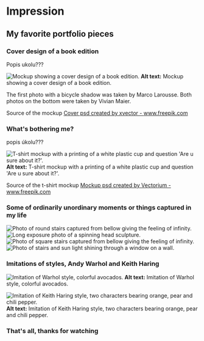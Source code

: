 # Impression

## My favorite portfolio pieces

### Cover design of a book edition
Popis ukolu???

![Mockup showing a cover design of a book edition.](img.md/editionbooks.jpg)
**Alt text:** Mockup showing a cover design of a book edition.

The first photo with a bicycle shadow was taken by Marco Larousse. Both photos on the bottom were taken by Vivian Maier.

Source of the mockup <a href="https://www.freepik.com/psd/cover">Cover psd created by xvector - www.freepik.com</a>

### What's bothering me?
popis úkolu???

![T-shirt mockup with a printing of a white plastic cup and question 'Are u sure about it?'.](img.md/plastic.jpg)
**Alt text:** T-shirt mockup with a printing of a white plastic cup and question 'Are u sure about it?'.

Source of the t-shirt mockup <a href="https://www.freepik.com/psd/mockup">Mockup psd created by Vectorium - www.freepik.com</a>


### Some of ordinarily unordinary moments or things captured in my life

![Photo of round stairs captured from bellow giving the feeling of infinity.](img.md/schody11.jpg)
![Long exposure photo of a spinning head sculpture.](img.md/head.jpg)
![Photo of square stairs captured from bellow giving the feeling of infinity.](img.md/schody22.jpg)
![Photo of stairs and sun light shining through a window on a wall.](img.md/1.jpg)
### Imitations of styles, Andy Warhol and Keith Haring
![Imitation of Warhol style, colorful avocados.](img.md/Warhol.png)
**Alt text:** Imitation of Warhol style, colorful avocados.

![Imitation of Keith Haring style, two characters bearing orange, pear and chili pepper.](img.md/Keith_Haring.png)
**Alt text:** Imitation of Keith Haring style, two characters bearing orange, pear and chili pepper.

### That's all, thanks for watching
